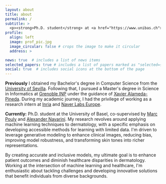 ```yaml
---
layout: about
title: about
permalink: /
subtitle: >
  <p><strong>Ph.D. student</strong> at <a href="https://www.unibas.ch">University of Basel</a></p>
profile:
  align: left 
  image: prof_pic.jpg
  image_circular: false # crops the image to make it circular
  address: >

news: true  # includes a list of news items
selected_papers: true # includes a list of papers marked as "selected={true}"
social: true  # includes social icons at the bottom of the page
---
```

**Previously** I obtained my Bachelor's degree in Computer Science from the [University of Sevilla](https://www.us.es/). Following that, I pursued a Master's degree in Science in Informatics at [Grenoble INP](https://www.grenoble-inp.fr/) under the guidance of [Xavier Alameda-Pineda](http://xavirema.eu/). During my academic journey, I had the privilege of working as a research intern at [Inria](https://www.inria.fr) and [Naver Labs Europe](https://europe.naverlabs.com/).

**Currently:** Ph.D. student at the University of Basel, co-supervised by [Marc Pouly]() and [Alexander Navarini](). My research revolves around applying machine learning techniques to dermatology, with a specific emphasis on developing accessible methods for learning with limited data. I'm driven to leverage generative modeling to enhance clinical images, reducing bias, improving model robustness, and transforming skin tones into richer representations.

By creating accurate and inclusive models, my ultimate goal is to enhance patient outcomes and diminish healthcare disparities in dermatology. Working at the intersection of machine learning and healthcare, I'm enthusiastic about tackling challenges and developing innovative solutions that benefit individuals from diverse backgrounds.

